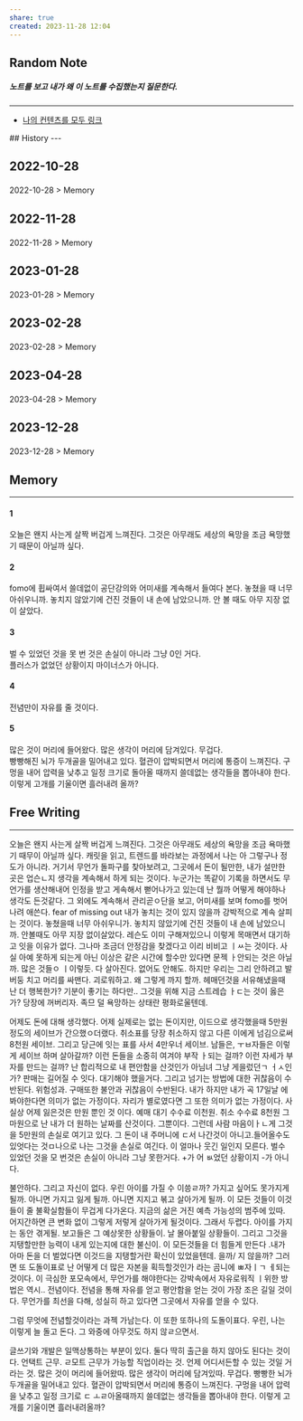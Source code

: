 ```yaml
---
share: true
created: 2023-11-28 12:04
---
```


## Random Note
##### 노트를 보고 내가 왜 이 노트를 수집했는지 질문한다.
---
<p><span><ul>
<li><a data-tooltip-position="top" aria-label="Infinity Drawer/나의 컨텐츠를 모두 링크.md" data-href="Infinity Drawer/나의 컨텐츠를 모두 링크.md" href="Infinity Drawer/나의 컨텐츠를 모두 링크.md" class="internal-link" target="_blank" rel="noopener">나의 컨텐츠를 모두 링크</a></li>
</ul></span></p>
## History
---
<h2><span><p>2022-10-28</p></span></h2><p><span><p><span alt="2022-10-28 > Memory" src="2022-10-28#Memory" class="internal-embed">2022-10-28 &gt; Memory</span></p></span></p><h2><span><p>2022-11-28</p></span></h2><p><span><p><span alt="2022-11-28 > Memory" src="2022-11-28#Memory" class="internal-embed">2022-11-28 &gt; Memory</span></p></span></p><h2><span><p>2023-01-28</p></span></h2><p><span><p><span alt="2023-01-28 > Memory" src="2023-01-28#Memory" class="internal-embed">2023-01-28 &gt; Memory</span></p></span></p><h2><span><p>2023-02-28</p></span></h2><p><span><p><span alt="2023-02-28 > Memory" src="2023-02-28#Memory" class="internal-embed">2023-02-28 &gt; Memory</span></p></span></p><h2><span><p>2023-04-28</p></span></h2><p><span><p><span alt="2023-04-28 > Memory" src="2023-04-28#Memory" class="internal-embed">2023-04-28 &gt; Memory</span></p></span></p><h2><span><p>2023-12-28</p></span></h2><p><span><p><span alt="2023-12-28 > Memory" src="2023-12-28#Memory" class="internal-embed">2023-12-28 &gt; Memory</span></p></span></p>


## Memory
---
#### 1
오늘은 왠지 사는게 살짝 버겁게 느껴진다.
그것은 아무래도 세상의 욕망을 조금 욕망했기 때문이 아닐까 싶다.

#### 2
fomo에 휩싸여서 쓸데없이 공단강의와 어미새를 계속해서 들여다 본다.
놓쳤을 때 너무 아쉬우니까. 놓치지 않았기에 건진 것들이 내 손에 남았으니까.
안 볼 때도 아무 지장 없이 살았다.

#### 3
벌 수 있었던 것을 못 번 것은 손실이 아니라 그냥 0인 거다.  
플러스가 없었던 상황이지 마이너스가 아니다.

#### 4
전념만이 자유를 줄 것이다.

#### 5
많은 것이 머리에 들어왔다. 많은 생각이 머리에 담겨있다. 무겁다.  
빵빵해진 뇌가 두개골을 밀어내고 있다. 혈관이 압박되면서 머리에 통증이 느껴진다. 
구멍을 내어 압력을 낮추고 일정 크기로 돌아올 때까지 쓸데없는 생각들을 뽑아내야 한다. 이렇게 고개를 기울이면 흘러내려 올까?


## Free Writing
---
오늘은 왠지 사는게 살짝 버겁게 느껴진다.
그것은 아무래도 세상의 욕망을 조금 욕마했기 때무이 아닐까 싶다.
캐릿을 읽고, 트렌드를 바라보는 과정에서 나는 아 그렇구나 정도가 아니라.
거기서 무언가 돌파구를 찾아보려고, 그곳에서 돈이 될만한, 내가 설만한 곳은 업슨ㄴ지 생각을 계속해서 하게 되는 것이다. 누군가는 똑같이 기록을 하면서도 무언가를 생산해내어 인정을 받고 게속해서 뻗어나가고 있는데 난 뭘까 어떻게 해야하나 생각도 든것같다.
그 외에도 계속해서 관리곧ㅇ단을 보고, 어미새를 보며 fomo를 벗어나려 애쓴다.
fear of missing out
내가 놓치는 것이 있지 않을까 강박적으로 계속 살피는 것이다.
놓쳤을때 너무 아쉬우니가. 놓치지 않았기에 건진 것들이 내 손에 남았으니까.
안볼때도 아무 지장 없이살았다. 레슨도 이미 구해져있으니 이렇게 목매면서 대기하고 잇을 이유가 없다. 그나마 조금더 안정감을 찾겠다고 이리 비비고 ㅣㅆ는 것이다. 사실 아예 못하게 되는게 아닌 이상은 같은 시간에 할수만 있다면 문젝 ㅏ안되는 것은 아닐까. 많은 것들ㅇ ㅣ이렇듯. 다 살아진다. 없어도 안해도. 하지만 우리는 그리 안하려고 발버둥 치고 머리를 싸맨다. 괴로워하고. 왜 그렇게 까지 할까. 헤매던것을 서유해냈을때 난 더 행복한가? 기분이 좋기는 하다만.. 그것을 위해 지금 스트레습 ㅏㄷ는 것이 옳은가? 당장에 꺼버리자. 족므 덜 욕망하는 상태란 평화로울텐데. 

어제도 돈에 대해 생각했다. 어제 실제로는 없는 돈이지만, 이드으로 생각했을때 5만원 정도의 세이브가 간으했ㅇ더랬다. 취소표를 당장 취소하지 않고 다른 이에게 넘김으로써 8천원 세이브. 그리고 당근에 잇는 표를 사서 4만우너 세이브.
남들은, ㅜㅂ자들은 이렇게 세이브 하며 살아갈까? 이런 돈들을 소중히 여겨야 부작 ㅏ되는 걸까? 이런 자세가 부자를 만드는 걸까? 
난 합리적으로 내 편안함을 산것인가 아님녀 그냥 게을렀던ㄱ ㅓㅅ인가?
판매는 길어질 수 잇다. 대기해야 했을거다. 그리고 넘기는 방법에 대한 귀찮음이 수반된다. 위험성과. 구매또한 불안과 귀찮음이 수반된다. 내가 하지만 내가 곡 17일날 에 봐야한다면 의미가 없는 가정이다. 자리가 별로였다면 그 또한 의미가 없는 가정이다. 사실상 어제 잃은것은 만원 뿐인 것 이다. 예매 대기 수수료 이천원. 취소 수수료 8천원
그마원으로 난 내가 더 원하는 날짜를 산것이다. 그뿐이다. 그런데 사람 마음이ㅏㄴ게 그것을 5만원의 손실로 여기고 있다. 그 돈이 내 주머니에 ㄷ서 나간것이 아니고.들어올수도 있엇다는 것ㅁ나으로 나는 그것을 손실로 여긴다. 이 얼마나 웃긴 일인지 모른다. 벌수 있었던 것을 모 번것은 손실이 아니라 그냥 못한거다. +가 어 ㅄ었던 상황이지 -가 아니다.

불안하다. 그리고 자신이 없다. 우린 아이를 가질 수 이씅ㄹ까? 가지고 싶어도 못가지게 될까. 아니면 가지고 잃게 될까. 아니면 지지고 볶고 살아가게 될까. 이 모든 것들이 이것들이 줄 불확실함들이 무겁게 다가온다. 지금의 삶은 거진 예측 가능성의 범주에 있따. 어지간하면 큰 변화 없이 그렇게 저렇게 살아가게 될것이다. 그래서 두렵다. 아이를 가지는 동안 겪게될. 보고들은 그 예상못한 상황들이. 날 몰아붙일 상황들이. 그리고 그것을 지탱할만한 능력이 내게 있는지에 대한 불신이. 이 모든것들을 더 힘들게 만든다 .내가 아마 돈을 더 벌었다면 이것드을 지탱할거란 확신이 있었을텐데. 을까/ 지 않을까? 
그러면 또 도돌이표로 난 어떻게 더 많은 자본을 획득할것인가 라는 곰니에 ㅃ자ㅣㄱ ㅔ되는 것이다. 
이 극심한 포모속에서, 무언가를 해야한다는 강박속에서 자유로워직 ㅣ위한 방법은 역시.. 전념이다. 전념을 통해 자유를 얻고 평안함을 얻는 것이 가장 조은 길일 것이다.
무언가를 최선을 다해, 성실히 하고 있다면 그곳에서 자유를 얻을 수 있다.

그럼 무엇에 전념할것이라는 과젝 가남는다. 이 또한 또하나의 도돌이표다. 우린, 나는 이렇게 늘 돌고 돈다. 그 와중에 아무것도 하지 않ㄹ으면서.

글쓰기와 개발은 일맥상통하는 부분이 있다. 둘다 딱히 출근을 하지 않아도 된다는 것이다. 언택트 근무. ㄹ모트 근무가 가능할 직업이라는 것. 언제 어디서든할 수 있는 것일 거라는 것. 
많은 것이 머리에 들어왔따. 많은 생각이 머리에 담겨있따. 무겁다. 빵빵한 뇌가 두개골을 밀어내고 있다. 혈관이 압박되면서 머리에 통증이 느껴진다. 구멍을 내어 압력을 낮추고 일정 크기로 ㄷ ㅗㄹ아올때까지 쓸데없는 생각들을 뽑아내야 한다. 이렇게 고개를 기울이면 흘러내려올까? 